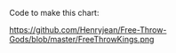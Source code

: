 Code to make this chart: 

https://github.com/Henryjean/Free-Throw-Gods/blob/master/FreeThrowKings.png
